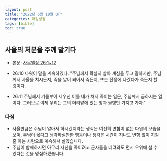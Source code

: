 ```yaml
---
layout: post
title: "2022년 6월 18일 QT"
categories: 매일성경
tags: [bible]
toc: true
---
```


## 사울의 처분을 주께 맡기다
- 본문: [사무엘상 26:1~12](https://www.bskorea.or.kr/bible/korbibReadpage.php?version=SAENEW&book=1sa&chap=26&sec=1&cVersion=&fontSize=15px&fontWeight=normal)

- 26:10 다윗이 말을 계속하였다. "주님께서 확실히 살아 계심을 두고 말하지만, 주님께서 사울을 치시든지, 죽을 날이 되어서 죽든지, 또는 전쟁에 나갔다가 죽든지 할 것이다.
- 26:11 주님께서 기름부어 세우신 이를 내가 쳐서 죽이는 일은, 주님께서 금하시는 일이다. 그러므로 이제 우리는 그의 머리맡에 있는 창과 물병만 가지고 가자."

### 다짐
- 사울만큼은 주님이 알아서 하시겠지라는 생각은 여전히 변함이 없는 다윗의 모습을 보며, 주님이 옳다고 생각하실만한 행동이나 생각은 시간이 지나도 변함 없이 지킬 줄 아는 사람으로 계속해서 살겠습니다.
- 주님이 함께하시면 아무리 자신을 죽이려고 군사들을 데려와도 먼저 우위에 설 수 있다는 것을 명심하겠습니다.
